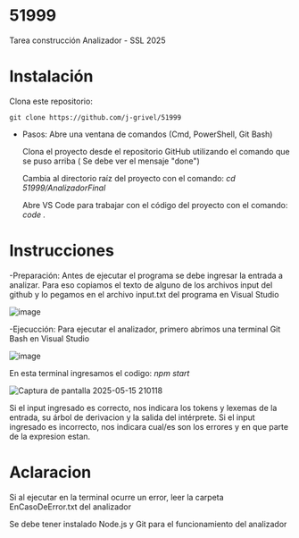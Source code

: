 # 51999
Tarea construcción Analizador - SSL 2025

# Instalación
Clona este repositorio:
               
	git clone https://github.com/j-grivel/51999

- Pasos: Abre una ventana de comandos (Cmd, PowerShell, Git Bash)

  Clona el proyecto desde el repositorio GitHub utilizando el comando que se puso arriba ( Se debe ver el mensaje "done")
  																																											
  Cambia al directorio raíz del proyecto con el comando: *cd 51999/AnalizadorFinal*
  
  Abre VS Code para trabajar con el código del proyecto con el comando: *code .*
         
  
# Instrucciones
-Preparación: Antes de ejecutar el programa se debe ingresar la entrada a analizar. Para eso copiamos el texto de alguno de los archivos input del github y lo pegamos en el archivo input.txt del programa en Visual Studio

![image](https://github.com/user-attachments/assets/55961f93-d7fe-41b0-a191-a565b9c57df0)

-Ejecucción: Para ejecutar el analizador, primero abrimos una terminal Git Bash en Visual Studio

![image](https://github.com/user-attachments/assets/38657ed2-f869-4048-9ad2-7cfb89d6daef)

En esta terminal ingresamos el codigo: *npm start*  

![Captura de pantalla 2025-05-15 210118](https://github.com/user-attachments/assets/c4c28397-c102-43db-9633-a39a294f56e0)

Si el input ingresado es correcto, nos indicara los tokens y lexemas de la entrada, su árbol de derivacion y la salida del intérprete.
Si el input ingresado es incorrecto, nos indicara cual/es son los errores y en que parte de la expresion estan.


# Aclaracion
Si al ejecutar en la terminal ocurre un error, leer la carpeta EnCasoDeError.txt del analizador

Se debe tener instalado Node.js y Git para el funcionamiento del analizador



